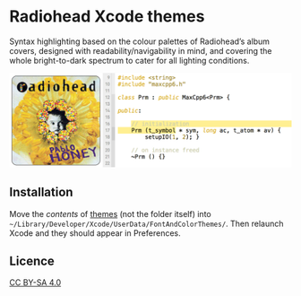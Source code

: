 # Radiohead Xcode themes

Syntax highlighting based on the colour palettes of Radiohead’s album covers, designed with readability/navigability in mind, and covering the whole bright-to-dark spectrum to cater for all lighting conditions.

![screenshots](screenshots.gif)

## Installation

Move the _contents_ of [themes](themes) (not the folder itself) into `~/Library/Developer/Xcode/UserData/FontAndColorThemes/`. Then relaunch Xcode and they should appear in Preferences.

## Licence
[CC BY-SA 4.0](http://creativecommons.org/licenses/by-sa/4.0/)
